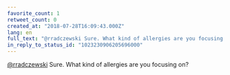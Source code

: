 ```yaml
---
favorite_count: 1
retweet_count: 0
created_at: "2018-07-28T16:09:43.000Z"
lang: en
full_text: "@rradczewski Sure. What kind of allergies are you focusing on?"
in_reply_to_status_id: "1023230906205696000"
---
```


[@rradczewski](https://twitter.com/rradczewski) Sure. What kind of allergies are
you focusing on?
